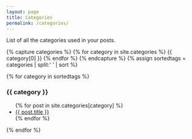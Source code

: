 ```yaml
---
layout: page
title: Categories
permalink: /categories/
---
```


List of all the categories used in your posts.

{% capture categories %}
  {% for category in site.categories %}
    {{ category[0] }}
  {% endfor %}
{% endcapture %}
{% assign sortedtags = categories | split:' ' | sort %}

{% for category in sortedtags %}
  <h3 id="{{ tag }}">{{ category }}</h3>
  <ul>
  {% for post in site.categories[category] %}
    <li><a href="{{ post.url }}">{{ post.title }}</a></li>
  {% endfor %}
  </ul>
{% endfor %}